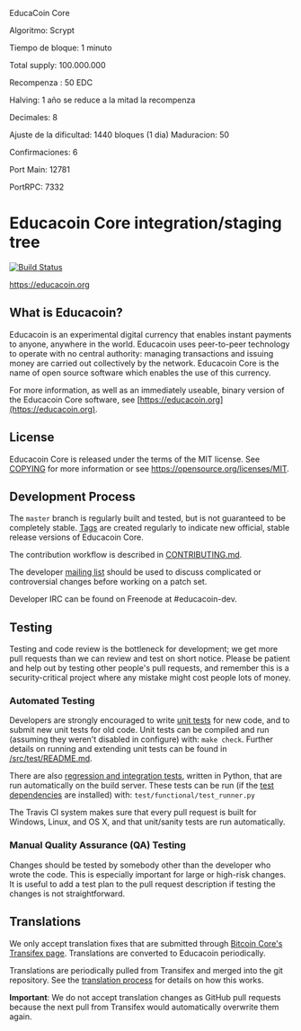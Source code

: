 EducaCoin Core

Algoritmo: Scrypt

Tiempo de bloque: 1 minuto

Total supply: 100.000.000

Recompenza : 50 EDC

Halving: 1 año se reduce a la mitad la recompenza

Decimales: 8

Ajuste de la dificultad: 1440 bloques (1 dia)
Maduracion: 50

Confirmaciones: 6

Port Main: 12781

PortRPC: 7332


Educacoin Core integration/staging tree
=====================================

[![Build Status](https://travis-ci.org/educacoin-project/educacoin.svg?branch=master)](https://travis-ci.org/educacoin-project/educacoin)

https://educacoin.org

What is Educacoin?
----------------

Educacoin is an experimental digital currency that enables instant payments to
anyone, anywhere in the world. Educacoin uses peer-to-peer technology to operate
with no central authority: managing transactions and issuing money are carried
out collectively by the network. Educacoin Core is the name of open source
software which enables the use of this currency.

For more information, as well as an immediately useable, binary version of
the Educacoin Core software, see [https://educacoin.org](https://educacoin.org).

License
-------

Educacoin Core is released under the terms of the MIT license. See [COPYING](COPYING) for more
information or see https://opensource.org/licenses/MIT.

Development Process
-------------------

The `master` branch is regularly built and tested, but is not guaranteed to be
completely stable. [Tags](https://github.com/educacoin-project/educacoin/tags) are created
regularly to indicate new official, stable release versions of Educacoin Core.

The contribution workflow is described in [CONTRIBUTING.md](CONTRIBUTING.md).

The developer [mailing list](https://groups.google.com/forum/#!forum/educacoin-dev)
should be used to discuss complicated or controversial changes before working
on a patch set.

Developer IRC can be found on Freenode at #educacoin-dev.

Testing
-------

Testing and code review is the bottleneck for development; we get more pull
requests than we can review and test on short notice. Please be patient and help out by testing
other people's pull requests, and remember this is a security-critical project where any mistake might cost people
lots of money.

### Automated Testing

Developers are strongly encouraged to write [unit tests](src/test/README.md) for new code, and to
submit new unit tests for old code. Unit tests can be compiled and run
(assuming they weren't disabled in configure) with: `make check`. Further details on running
and extending unit tests can be found in [/src/test/README.md](/src/test/README.md).

There are also [regression and integration tests](/test), written
in Python, that are run automatically on the build server.
These tests can be run (if the [test dependencies](/test) are installed) with: `test/functional/test_runner.py`

The Travis CI system makes sure that every pull request is built for Windows, Linux, and OS X, and that unit/sanity tests are run automatically.

### Manual Quality Assurance (QA) Testing

Changes should be tested by somebody other than the developer who wrote the
code. This is especially important for large or high-risk changes. It is useful
to add a test plan to the pull request description if testing the changes is
not straightforward.

Translations
------------

We only accept translation fixes that are submitted through [Bitcoin Core's Transifex page](https://www.transifex.com/projects/p/bitcoin/).
Translations are converted to Educacoin periodically.

Translations are periodically pulled from Transifex and merged into the git repository. See the
[translation process](doc/translation_process.md) for details on how this works.

**Important**: We do not accept translation changes as GitHub pull requests because the next
pull from Transifex would automatically overwrite them again.
